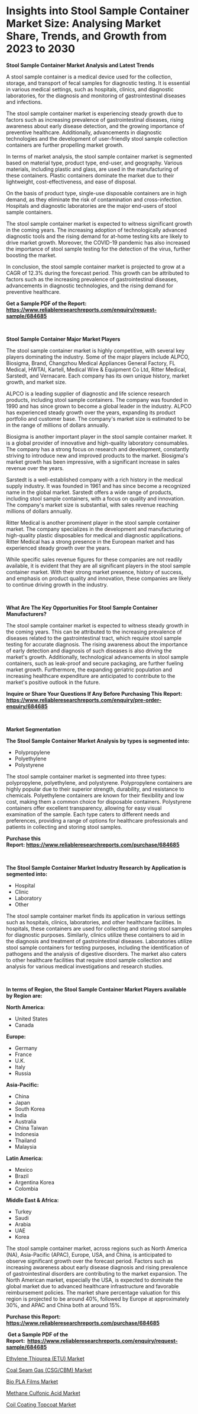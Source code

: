 <p><h1>Insights into Stool Sample Container Market Size: Analysing Market Share, Trends, and Growth from 2023 to 2030</h1></p><p><strong>Stool Sample Container Market Analysis and Latest Trends</strong></p>
<p><p>A stool sample container is a medical device used for the collection, storage, and transport of fecal samples for diagnostic testing. It is essential in various medical settings, such as hospitals, clinics, and diagnostic laboratories, for the diagnosis and monitoring of gastrointestinal diseases and infections.</p><p>The stool sample container market is experiencing steady growth due to factors such as increasing prevalence of gastrointestinal diseases, rising awareness about early disease detection, and the growing importance of preventive healthcare. Additionally, advancements in diagnostic technologies and the development of user-friendly stool sample collection containers are further propelling market growth.</p><p>In terms of market analysis, the stool sample container market is segmented based on material type, product type, end-user, and geography. Various materials, including plastic and glass, are used in the manufacturing of these containers. Plastic containers dominate the market due to their lightweight, cost-effectiveness, and ease of disposal.</p><p>On the basis of product type, single-use disposable containers are in high demand, as they eliminate the risk of contamination and cross-infection. Hospitals and diagnostic laboratories are the major end-users of stool sample containers.</p><p>The stool sample container market is expected to witness significant growth in the coming years. The increasing adoption of technologically advanced diagnostic tools and the rising demand for at-home testing kits are likely to drive market growth. Moreover, the COVID-19 pandemic has also increased the importance of stool sample testing for the detection of the virus, further boosting the market.</p><p>In conclusion, the stool sample container market is projected to grow at a CAGR of 12.3% during the forecast period. This growth can be attributed to factors such as the increasing prevalence of gastrointestinal diseases, advancements in diagnostic technologies, and the rising demand for preventive healthcare.</p></p>
<p><strong>Get a Sample PDF of the Report:&nbsp; <a href="https://www.reliableresearchreports.com/enquiry/request-sample/684685">https://www.reliableresearchreports.com/enquiry/request-sample/684685</a></strong></p>
<p>&nbsp;</p>
<p><strong>Stool Sample Container Major Market Players</strong></p>
<p><p>The stool sample container market is highly competitive, with several key players dominating the industry. Some of the major players include ALPCO, Biosigma, Brand, Changzhou Medical Appliances General Factory, FL Medical, HWTAI, Kartell, Medical Wire & Equipment Co Ltd, Ritter Medical, Sarstedt, and Vernacare. Each company has its own unique history, market growth, and market size.</p><p>ALPCO is a leading supplier of diagnostic and life science research products, including stool sample containers. The company was founded in 1990 and has since grown to become a global leader in the industry. ALPCO has experienced steady growth over the years, expanding its product portfolio and customer base. The company's market size is estimated to be in the range of millions of dollars annually.</p><p>Biosigma is another important player in the stool sample container market. It is a global provider of innovative and high-quality laboratory consumables. The company has a strong focus on research and development, constantly striving to introduce new and improved products to the market. Biosigma's market growth has been impressive, with a significant increase in sales revenue over the years.</p><p>Sarstedt is a well-established company with a rich history in the medical supply industry. It was founded in 1961 and has since become a recognized name in the global market. Sarstedt offers a wide range of products, including stool sample containers, with a focus on quality and innovation. The company's market size is substantial, with sales revenue reaching millions of dollars annually.</p><p>Ritter Medical is another prominent player in the stool sample container market. The company specializes in the development and manufacturing of high-quality plastic disposables for medical and diagnostic applications. Ritter Medical has a strong presence in the European market and has experienced steady growth over the years.</p><p>While specific sales revenue figures for these companies are not readily available, it is evident that they are all significant players in the stool sample container market. With their strong market presence, history of success, and emphasis on product quality and innovation, these companies are likely to continue driving growth in the industry.</p></p>
<p>&nbsp;</p>
<p><strong>What Are The Key Opportunities For Stool Sample Container Manufacturers?</strong></p>
<p><p>The stool sample container market is expected to witness steady growth in the coming years. This can be attributed to the increasing prevalence of diseases related to the gastrointestinal tract, which require stool sample testing for accurate diagnosis. The rising awareness about the importance of early detection and diagnosis of such diseases is also driving the market's growth. Additionally, technological advancements in stool sample containers, such as leak-proof and secure packaging, are further fueling market growth. Furthermore, the expanding geriatric population and increasing healthcare expenditure are anticipated to contribute to the market's positive outlook in the future.</p></p>
<p><strong>Inquire or Share Your Questions If Any Before Purchasing This Report: <a href="https://www.reliableresearchreports.com/enquiry/pre-order-enquiry/684685">https://www.reliableresearchreports.com/enquiry/pre-order-enquiry/684685</a></strong></p>
<p>&nbsp;</p>
<p><strong>Market Segmentation</strong></p>
<p><strong>The Stool Sample Container Market Analysis by types is segmented into:</strong></p>
<p><ul><li>Polypropylene</li><li>Polyethylene</li><li>Polystyrene</li></ul></p>
<p><p>The stool sample container market is segmented into three types: polypropylene, polyethylene, and polystyrene. Polypropylene containers are highly popular due to their superior strength, durability, and resistance to chemicals. Polyethylene containers are known for their flexibility and low cost, making them a common choice for disposable containers. Polystyrene containers offer excellent transparency, allowing for easy visual examination of the sample. Each type caters to different needs and preferences, providing a range of options for healthcare professionals and patients in collecting and storing stool samples.</p></p>
<p><strong>Purchase this Report:&nbsp;<a href="https://www.reliableresearchreports.com/purchase/684685">https://www.reliableresearchreports.com/purchase/684685</a></strong></p>
<p>&nbsp;</p>
<p><strong>The Stool Sample Container Market Industry Research by Application is segmented into:</strong></p>
<p><ul><li>Hospital</li><li>Clinic</li><li>Laboratory</li><li>Other</li></ul></p>
<p><p>The stool sample container market finds its application in various settings such as hospitals, clinics, laboratories, and other healthcare facilities. In hospitals, these containers are used for collecting and storing stool samples for diagnostic purposes. Similarly, clinics utilize these containers to aid in the diagnosis and treatment of gastrointestinal diseases. Laboratories utilize stool sample containers for testing purposes, including the identification of pathogens and the analysis of digestive disorders. The market also caters to other healthcare facilities that require stool sample collection and analysis for various medical investigations and research studies.</p></p>
<p>&nbsp;</p>
<p><strong>In terms of Region, the Stool Sample Container Market Players available by Region are:</strong></p>
<p>
    <p> <strong> North America: </strong>
        <ul>
            <li>United States</li>
            <li>Canada</li>
        </ul>
        </p> 
    <p> <strong> Europe: </strong>
        <ul>
            <li>Germany</li>
            <li>France</li>
            <li>U.K.</li>
            <li>Italy</li>
            <li>Russia</li>
        </ul>
        </p> 
    <p> <strong> Asia-Pacific: </strong>
        <ul>
            <li>China</li>
            <li>Japan</li>
            <li>South Korea</li>
            <li>India</li>
            <li>Australia</li>
            <li>China Taiwan</li>
            <li>Indonesia</li>
            <li>Thailand</li>
            <li>Malaysia</li>
        </ul>
        </p> 
    <p> <strong> Latin America: </strong>
        <ul>
            <li>Mexico</li>
            <li>Brazil</li>
            <li>Argentina Korea</li>
            <li>Colombia</li>
        </ul>
        </p> 
    <p> <strong> Middle East & Africa: </strong>
        <ul>
            <li>Turkey</li>
            <li>Saudi</li>
            <li>Arabia</li>
            <li>UAE</li>
            <li>Korea</li>
        </ul>
    </p>
    </p>
<p><p>The stool sample container market, across regions such as North America (NA), Asia-Pacific (APAC), Europe, USA, and China, is anticipated to observe significant growth over the forecast period. Factors such as increasing awareness about early disease diagnosis and rising prevalence of gastrointestinal disorders are contributing to the market expansion. The North American market, especially the USA, is expected to dominate the global market due to advanced healthcare infrastructure and favorable reimbursement policies. The market share percentage valuation for this region is projected to be around 40%, followed by Europe at approximately 30%, and APAC and China both at around 15%.</p></p>
<p><strong>Purchase this Report: <a href="https://www.reliableresearchreports.com/purchase/684685">https://www.reliableresearchreports.com/purchase/684685</a></strong></p>
<p>&nbsp;<strong>Get a Sample PDF of the Report:&nbsp;&nbsp;<a href="https://www.reliableresearchreports.com/enquiry/request-sample/684685">https://www.reliableresearchreports.com/enquiry/request-sample/684685</a></strong></p>
<p><strong></strong></p>
<p><p><a href="https://medium.com/@keenanmarks2023/ethylene-thiourea-etu-market-exploring-market-share-market-trends-and-future-growth-b1768767300b">Ethylene Thiourea (ETU) Market</a></p><p><a href="https://medium.com/@chasegibson1901/coal-seam-gas-csg-cbm-market-share-evolution-and-market-growth-trends-2023-2030-105fd9825385">Coal Seam Gas (CSG/CBM) Market</a></p><p><a href="https://medium.com/@lilakautzer2023/bio-pla-films-market-insight-market-trends-growth-forecasted-from-2023-to-2030-5d228eeec498">Bio PLA Films Market</a></p><p><a href="https://medium.com/@joshuahintz2023/methane-culfonic-acid-market-analysis-and-sze-forecasted-for-period-from-2023-to-2030-009b04a844c8">Methane Culfonic Acid Market</a></p><p><a href="https://medium.com/@emerylittle2023/coil-coating-topcoat-market-report-reveals-the-latest-trends-and-growth-opportunities-of-this-626d23ecbe05">Coil Coating Topcoat Market</a></p></p>